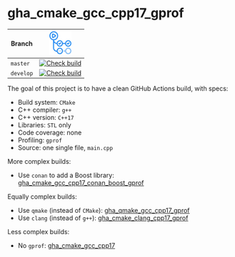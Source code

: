# gha_cmake_gcc_cpp17_gprof

Branch   |[![GitHub Actions logo](pics/GitHubActions.png)](https://github.com/richelbilderbeek/gha_cmake_gcc_cpp17_gprof/actions)
---------|-------------------------------------------------------------------------------------------------------------------------------------------------------------------------------------------------------------------------------------------
`master` |[![Check build](https://github.com/richelbilderbeek/gha_cmake_gcc_cpp17_gprof/actions/workflows/check_build.yml/badge.svg?branch=master)](https://github.com/richelbilderbeek/gha_cmake_gcc_cpp17_gprof/actions/workflows/check_build.yml)
`develop`|[![Check build](https://github.com/richelbilderbeek/gha_cmake_gcc_cpp17_gprof/actions/workflows/check_build.yml/badge.svg?branch=develop)](https://github.com/richelbilderbeek/gha_cmake_gcc_cpp17_gprof/actions/workflows/check_build.yml)

The goal of this project is to have a clean GitHub Actions build, with specs:

 * Build system: `CMake`
 * C++ compiler: `g++`
 * C++ version: `C++17`
 * Libraries: `STL` only
 * Code coverage: none
 * Profiling: `gprof`
 * Source: one single file, `main.cpp`

More complex builds:

 * Use `conan` to add a Boost library: [gha_cmake_gcc_cpp17_conan_boost_gprof](https://github.com/richelbilderbeek/gha_cmake_gcc_cpp17_conan_boost_gprof)

Equally complex builds:

 * Use `qmake` (instead of `CMake`): [gha_qmake_gcc_cpp17_gprof](https://github.com/richelbilderbeek/gha_qmake_gcc_cpp17_gprof)
 * Use `clang` (instead of `g++`): [gha_cmake_clang_cpp17_gprof](https://github.com/richelbilderbeek/gha_cmake_clang_cpp17_gprof)

Less complex builds:

 * No `gprof`: [gha_cmake_gcc_cpp17](https://github.com/richelbilderbeek/gha_cmake_gcc_cpp17)
 